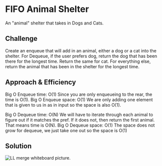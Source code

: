 # FIFO Animal Shelter
An "animal" shelter that takes in Dogs and Cats.

## Challenge
Create an enqueue that will add in an animal, either a dog or a cat into the shelter.
For Dequeue, if the user prefers dog, return the dog that has been there for the longest time. Return the same for cat. For everything else, return the animal that has been in the shelter for the longest time.

## Approach & Efficiency

Big O Enqueue time: O(1)
Since you are only enqueueing to the rear, the time is O(1).
Big O Enqueue space: O(1)
We are only adding one element that is given to us in as in input so the space is also O(1).

Big O Dequeue time: O(N)
We will have to iterate through each animal to figure out if it matches the pref. If it does not, then return the first animal. That means time is O(N).
Big O Dequeue space: O(1)
The space does not grow for dequeue, we just take one out so the space is O(1)

## Solution
![LL merge whiteboard picture](../../assets/queuewithstacks.jpg).